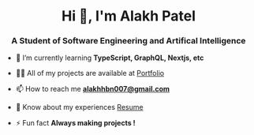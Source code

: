 <h1 align="center">Hi 👋, I'm Alakh Patel</h1>
<h3 align="center">A Student of Software Engineering and Artifical Intelligence</h3>

- 🌱 I’m currently learning **TypeScript, GraphQL, Nextjs, etc**

- 👨‍💻 All of my projects are available at [Portfolio](https://www.alakhpatel.com/)

- 📫 How to reach me **alakhhbn007@gmail.com**

- 📄 Know about my experiences [Resume](https://drive.google.com/file/d/1UUaGmttRwpKox8oGPWDRYTh0xVI6PlPm/view)

- ⚡ Fun fact **Always making projects !**



